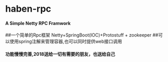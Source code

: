 # haben-rpc
#### A Simple Netty RPC Framwork
##一个简单的Rpc框架 Netty+SpringBoot(IOC)+Protostuff + zookeeper
##可以使用spring注解来管理容器,也可以同时提供web接口调用
#### 功能慢慢完善,2018送给一切有需要的朋友，也送给自己